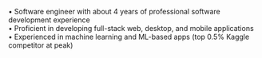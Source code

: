 • Software engineer with about 4 years of professional software development experience  
• Proficient in developing full-stack web, desktop, and mobile applications  
• Experienced in machine learning and ML-based apps (top 0.5% Kaggle competitor at peak)  

